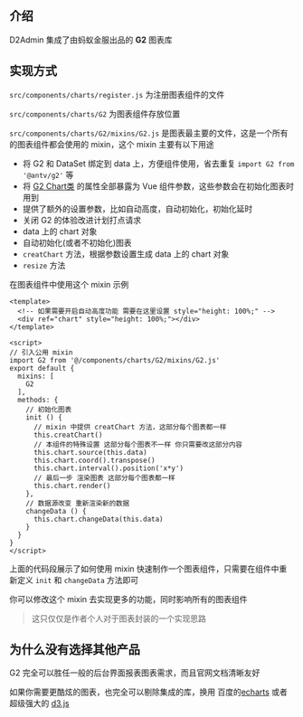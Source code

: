 ## 介绍

D2Admin 集成了由蚂蚁金服出品的 **G2** 图表库

## 实现方式

`src/components/charts/register.js` 为注册图表组件的文件

`src/components/charts/G2` 为图表组件存放位置

`src/components/charts/G2/mixins/G2.js` 是图表最主要的文件，这是一个所有的图表组件都会使用的 mixin，这个 mixin 主要有以下用途

 - 将 G2 和 DataSet 绑定到 data 上，方便组件使用，省去重复 `import G2 from '@antv/g2'` 等
 - 将 [G2 Chart类](http://antv.alipay.com/zh-cn/g2/3.x/api/chart.html#_Chart) 的属性全部暴露为 Vue 组件参数，这些参数会在初始化图表时用到
 - 提供了额外的设置参数，比如自动高度，自动初始化，初始化延时
 - 关闭 G2 的体验改进计划打点请求
 - data 上的 chart 对象
 - 自动初始化(或者不初始化)图表
 - `creatChart` 方法，根据参数设置生成 data 上的 chart 对象
 - `resize` 方法

在图表组件中使用这个 mixin 示例

```
<template>
  <!-- 如果需要开启自动高度功能 需要在这里设置 style="height: 100%;" -->
  <div ref="chart" style="height: 100%;"></div>
</template>

<script>
// 引入公用 mixin
import G2 from '@/components/charts/G2/mixins/G2.js'
export default {
  mixins: [
    G2
  ],
  methods: {
    // 初始化图表
    init () {
      // mixin 中提供 creatChart 方法，这部分每个图表都一样
      this.creatChart()
      // 本组件的特殊设置 这部分每个图表不一样 你只需要改这部分内容
      this.chart.source(this.data)
      this.chart.coord().transpose()
      this.chart.interval().position('x*y')
      // 最后一步 渲染图表 这部分每个图表都一样
      this.chart.render()
    },
    // 数据源改变 重新渲染新的数据
    changeData () {
      this.chart.changeData(this.data)
    }
  }
}
</script>
```

上面的代码段展示了如何使用 mixin 快速制作一个图表组件，只需要在组件中重新定义 `init` 和 `changeData` 方法即可

你可以修改这个 mixin 去实现更多的功能，同时影响所有的图表组件

> 这只仅仅是作者个人对于图表封装的一个实现思路

## 为什么没有选择其他产品

G2 完全可以胜任一般的后台界面报表图表需求，而且官网文档清晰友好

如果你需要更酷炫的图表，也完全可以剔除集成的库，换用 百度的[echarts](http://echarts.baidu.com/) 或者超级强大的 [d3.js](https://d3js.org/)
